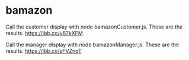 # bamazon

Call the customer display with node bamazonCustomer.js.  These are the results.
https://ibb.co/y87kXFM

Call the manager display with node bamazonManager.js.  These are the results.
https://ibb.co/sFVZnqT